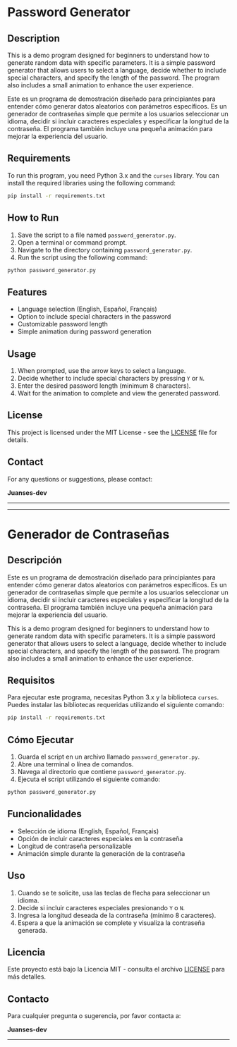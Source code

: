 # Password Generator

## Description

This is a demo program designed for beginners to understand how to generate random data with specific parameters. It is a simple password generator that allows users to select a language, decide whether to include special characters, and specify the length of the password. The program also includes a small animation to enhance the user experience.

Este es un programa de demostración diseñado para principiantes para entender cómo generar datos aleatorios con parámetros específicos. Es un generador de contraseñas simple que permite a los usuarios seleccionar un idioma, decidir si incluir caracteres especiales y especificar la longitud de la contraseña. El programa también incluye una pequeña animación para mejorar la experiencia del usuario.

## Requirements

To run this program, you need Python 3.x and the `curses` library. You can install the required libraries using the following command:

```sh
pip install -r requirements.txt
```

## How to Run

1. Save the script to a file named `password_generator.py`.
2. Open a terminal or command prompt.
3. Navigate to the directory containing `password_generator.py`.
4. Run the script using the following command:

```sh
python password_generator.py
```

## Features

- Language selection (English, Español, Français)
- Option to include special characters in the password
- Customizable password length
- Simple animation during password generation

## Usage

1. When prompted, use the arrow keys to select a language.
2. Decide whether to include special characters by pressing `Y` or `N`.
3. Enter the desired password length (minimum 8 characters).
4. Wait for the animation to complete and view the generated password.

## License

This project is licensed under the MIT License - see the [LICENSE](LICENSE) file for details.

## Contact

For any questions or suggestions, please contact:

**Juanses-dev**

---

---

# Generador de Contraseñas

## Descripción

Este es un programa de demostración diseñado para principiantes para entender cómo generar datos aleatorios con parámetros específicos. Es un generador de contraseñas simple que permite a los usuarios seleccionar un idioma, decidir si incluir caracteres especiales y especificar la longitud de la contraseña. El programa también incluye una pequeña animación para mejorar la experiencia del usuario.

This is a demo program designed for beginners to understand how to generate random data with specific parameters. It is a simple password generator that allows users to select a language, decide whether to include special characters, and specify the length of the password. The program also includes a small animation to enhance the user experience.

## Requisitos

Para ejecutar este programa, necesitas Python 3.x y la biblioteca `curses`. Puedes instalar las bibliotecas requeridas utilizando el siguiente comando:

```sh
pip install -r requirements.txt
```

## Cómo Ejecutar

1. Guarda el script en un archivo llamado `password_generator.py`.
2. Abre una terminal o línea de comandos.
3. Navega al directorio que contiene `password_generator.py`.
4. Ejecuta el script utilizando el siguiente comando:

```sh
python password_generator.py
```

## Funcionalidades

- Selección de idioma (English, Español, Français)
- Opción de incluir caracteres especiales en la contraseña
- Longitud de contraseña personalizable
- Animación simple durante la generación de la contraseña

## Uso

1. Cuando se te solicite, usa las teclas de flecha para seleccionar un idioma.
2. Decide si incluir caracteres especiales presionando `Y` o `N`.
3. Ingresa la longitud deseada de la contraseña (mínimo 8 caracteres).
4. Espera a que la animación se complete y visualiza la contraseña generada.

## Licencia

Este proyecto está bajo la Licencia MIT - consulta el archivo [LICENSE](LICENSE) para más detalles.

## Contacto

Para cualquier pregunta o sugerencia, por favor contacta a:

**Juanses-dev**

---
